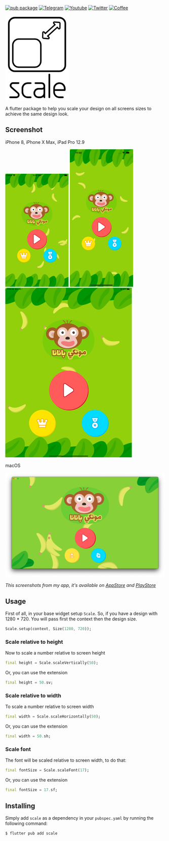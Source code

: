 [![pub package](https://img.shields.io/pub/v/scale.svg)](https://pub.dartlang.org/packages/scale)
[![Telegram](https://img.shields.io/badge/chat-telegram-0088cc)](https://t.me/+NvUXzshmIg44N2M0)
[![Youtube](https://img.shields.io/badge/subscribe-youtube-c4302b)](https://www.youtube.com/@AkDebuging)
[![Twitter](https://img.shields.io/badge/follow-x-000000)](https://x.com/akdebuging)
[![Coffee](https://img.shields.io/badge/buy%20me%20a-coffee-orange)](https://www.buymeacoffee.com/akdebuging)

<img src="https://raw.githubusercontent.com/Abedalkareem/scale/master/images/logo.png" width="200"/>

A flutter package to help you scale your design on all screens sizes to achieve the same design look.

## Screenshot  

iPhone 8, iPhone X Max, iPad Pro 12.9

<img src="https://raw.githubusercontent.com/Abedalkareem/scale/master/images/iphone8plus.png" width="200"/> <img src="https://raw.githubusercontent.com/Abedalkareem/scale/master/images/iphonexmax.png" width="200"/> <img src="https://raw.githubusercontent.com/Abedalkareem/scale/master/images/ipadpro12_9.png" width="400"/>

macOS

<img src="https://raw.githubusercontent.com/Abedalkareem/scale/master/images/macos.png" width="800"/>


*This screenshots from my app, it's available on [AppStore](https://apps.apple.com/gm/app/id1514479049) and [PlayStore](https://play.google.com/store/apps/details?id=com.jostudio.monkeybanana)*

## Usage  

First of all, in your base widget setup `Scale`.
So, if you have a design with 1280 * 720. You will pass first the context then the design size.

``` dart
Scale.setup(context, Size(1280, 720));
```

### Scale relative to height
Now to scale a number relative to screen height

``` dart
final height = Scale.scaleVertically(50);
```

Or, you can use the extension
``` dart
final height = 50.sv;
```

### Scale relative to width

To scale a number relative to screen width

``` dart
final width = Scale.scaleHorizontally(50);
```

Or, you can use the extension
``` dart
final width = 50.sh;
```

### Scale font

The font will be scaled relative to screen width, to do that:

``` dart
final fontSize = Scale.scaleFont(17);
```

Or, you can use the extension
``` dart
final fontSize = 17.sf;
```

## Installing  

Simply add `scale` as a dependency in your `pubspec.yaml` by running the following command:

``` console
$ flutter pub add scale
```